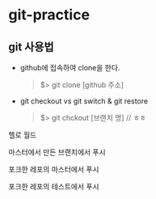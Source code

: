 # git-practice

## git 사용법

- github에 접속하여 clone을 한다.

  > $> git clone [github 주소]

- git checkout vs git switch & git restore
  > $> git chckout [브랜치 명]
  > // ㅎㅎ

헬로 월드

마스터에서 만든 브랜치에서 푸시

포크한 레포의 마스터에서 푸시

포크한 레포의 테스트에서 푸시
